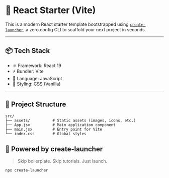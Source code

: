 # 🚀 React Starter (Vite)

This is a modern React starter template bootstrapped using [`create-launcher`](https://github.com/pranav89624/create-launcher), a zero config CLI to scaffold your next project in seconds.

---

## 📦 Tech Stack

- ⚛️ Framework: React 19
- ⚡ Bundler: Vite
- 🧠 Language: JavaScript
- 💅 Styling: CSS (Vanilla)

---

## 📁 Project Structure

```
src/
├── assets/          # Static assets (images, icons, etc.)
├── App.jsx          # Main application component
├── main.jsx         # Entry point for Vite
└── index.css        # Global styles
```

## 🤖 Powered by create-launcher

> Skip boilerplate. Skip tutorials. Just launch.

```bash
npx create-launcher
```